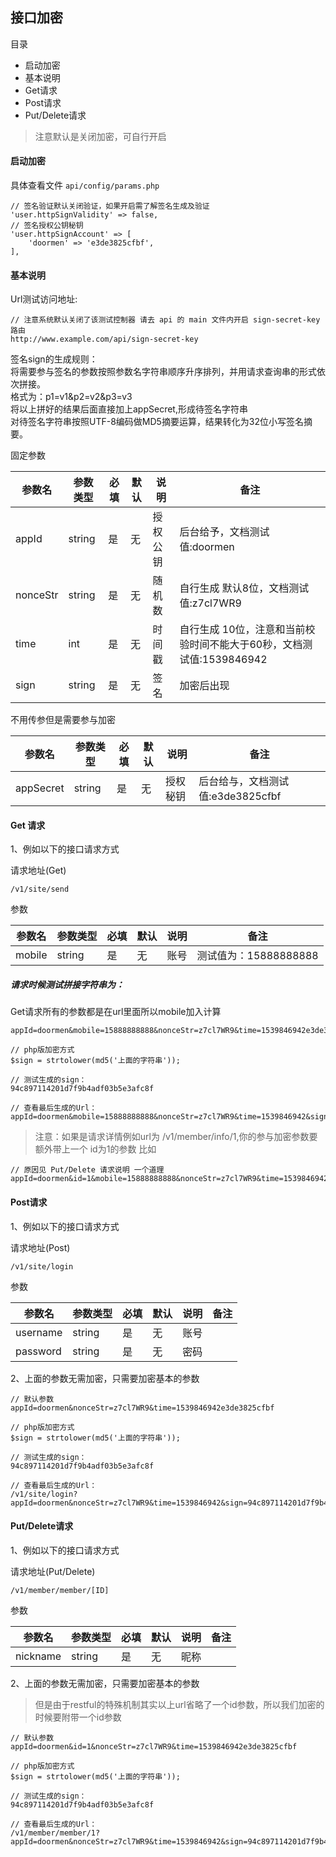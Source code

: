 ## 接口加密

目录

- 启动加密
- 基本说明
- Get请求
- Post请求
- Put/Delete请求

> 注意默认是关闭加密，可自行开启

#### 启动加密

具体查看文件 `api/config/params.php`
```
// 签名验证默认关闭验证，如果开启需了解签名生成及验证
'user.httpSignValidity' => false,
// 签名授权公钥秘钥
'user.httpSignAccount' => [
    'doormen' => 'e3de3825cfbf',
],
```

#### 基本说明

Url测试访问地址:

```
// 注意系统默认关闭了该测试控制器 请去 api 的 main 文件内开启 sign-secret-key 路由
http://www.example.com/api/sign-secret-key
```

签名sign的生成规则：  
将需要参与签名的参数按照参数名字符串顺序升序排列，并用请求查询串的形式依次拼接。  
格式为：p1=v1&p2=v2&p3=v3  
将以上拼好的结果后面直接加上appSecret,形成待签名字符串  
对待签名字符串按照UTF-8编码做MD5摘要运算，结果转化为32位小写签名摘要。

固定参数

参数名 | 参数类型 | 必填 | 默认 | 说明 | 备注
---|---|---|---|---|---
appId | string | 是 | 无 | 授权公钥 | 后台给予，文档测试值:doormen
nonceStr | string | 是 | 无 | 随机数 | 自行生成 默认8位，文档测试值:z7cl7WR9
time | int | 是 | 无 | 时间戳 | 自行生成 10位，注意和当前校验时间不能大于60秒，文档测试值:1539846942
sign | string | 是 | 无 | 签名 | 加密后出现

不用传参但是需要参与加密

参数名 | 参数类型 | 必填 | 默认 | 说明 | 备注
---|---|---|---|---|---
appSecret | string | 是 | 无 | 授权秘钥 | 后台给与，文档测试值:e3de3825cfbf

#### Get 请求

1、例如以下的接口请求方式

请求地址(Get)

```
/v1/site/send
```

参数

参数名 | 参数类型 | 必填 | 默认 | 说明 | 备注
---|---|---|---|---|---
mobile | string| 是 | 无 | 账号 | 测试值为：15888888888

##### 请求时候测试拼接字符串为：

Get请求所有的参数都是在url里面所以mobile加入计算

```
appId=doormen&mobile=15888888888&nonceStr=z7cl7WR9&time=1539846942e3de3825cfbf

// php版加密方式
$sign = strtolower(md5('上面的字符串'));

// 测试生成的sign：
94c897114201d7f9b4adf03b5e3afc8f

// 查看最后生成的Url：
appId=doormen&mobile=15888888888&nonceStr=z7cl7WR9&time=1539846942&sign=94c897114201d7f9b4adf03b5e3afc8f
```

> 注意：如果是请求详情例如url为 /v1/member/info/1,你的参与加密参数要额外带上一个 id为1的参数 比如

```
// 原因见 Put/Delete 请求说明 一个道理
appId=doormen&id=1&mobile=15888888888&nonceStr=z7cl7WR9&time=1539846942e3de3825cfbf
```

#### Post请求

1、例如以下的接口请求方式

请求地址(Post)

```
/v1/site/login
```

参数

参数名 | 参数类型 | 必填 | 默认 | 说明 | 备注
---|---|---|---|---|---
username | string| 是 | 无 | 账号 |
password | string| 是 | 无 | 密码 | 

2、上面的参数无需加密，只需要加密基本的参数

```
// 默认参数
appId=doormen&nonceStr=z7cl7WR9&time=1539846942e3de3825cfbf

// php版加密方式
$sign = strtolower(md5('上面的字符串'));

// 测试生成的sign：
94c897114201d7f9b4adf03b5e3afc8f

// 查看最后生成的Url：
/v1/site/login?appId=doormen&nonceStr=z7cl7WR9&time=1539846942&sign=94c897114201d7f9b4adf03b5e3afc8f
```

#### Put/Delete请求

1、例如以下的接口请求方式

请求地址(Put/Delete)

```
/v1/member/member/[ID]
```

参数

参数名 | 参数类型 | 必填 | 默认 | 说明 | 备注
---|---|---|---|---|---
nickname | string | 是 | 无 | 昵称 | 

2、上面的参数无需加密，只需要加密基本的参数

> 但是由于restful的特殊机制其实以上url省略了一个id参数，所以我们加密的时候要附带一个id参数

```
// 默认参数
appId=doormen&id=1&nonceStr=z7cl7WR9&time=1539846942e3de3825cfbf

// php版加密方式
$sign = strtolower(md5('上面的字符串'));

// 测试生成的sign：
94c897114201d7f9b4adf03b5e3afc8f

// 查看最后生成的Url：
/v1/member/member/1?appId=doormen&nonceStr=z7cl7WR9&time=1539846942&sign=94c897114201d7f9b4adf03b5e3afc8f
```